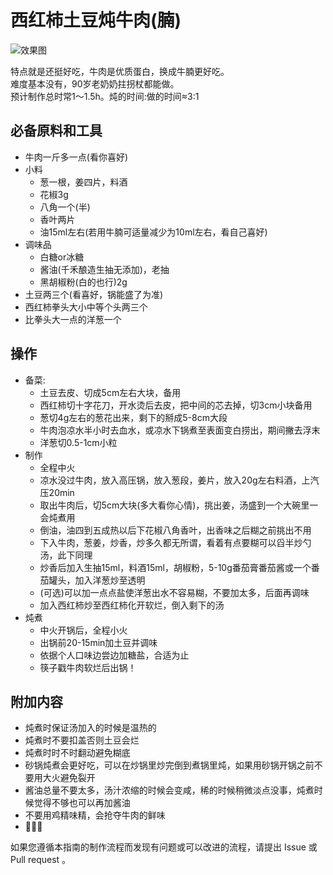 # 西红柿土豆炖牛肉(腩)

![效果图](./baaba_1.png)

特点就是还挺好吃，牛肉是优质蛋白，换成牛腩更好吃。  
难度基本没有，90岁老奶奶拄拐杖都能做。  
预计制作总时常1～1.5h。炖的时间:做的时间≈3:1

## 必备原料和工具

- 牛肉一斤多一点(看你喜好)
- 小料
    - 葱一根，姜四片，料酒
    - 花椒3g
    - 八角一个(半)
    - 香叶两片
    - 油15ml左右(若用牛腩可适量减少为10ml左右，看自己喜好)
- 调味品
    - 白糖or冰糖
    - 酱油(千禾酿造生抽无添加)，老抽
    - 黑胡椒粉(白的也行)2g
- 土豆两三个(看喜好，锅能盛了为准)
- 西红柿拳头大小中等个头两三个
- 比拳头大一点的洋葱一个


## 操作
- 备菜:
    - 土豆去皮、切成5cm左右大块，备用
    - 西红柿切十字花刀，开水烫后去皮，把中间的芯去掉，切3cm小块备用
    - 葱切4g左右的葱花出来，剩下的掰成5-8cm大段
    - 牛肉泡凉水半小时去血水，或凉水下锅煮至表面变白捞出，期间撇去浮末
    - 洋葱切0.5-1cm小粒
- 制作
    - 全程中火
    - 凉水没过牛肉，放入高压锅，放入葱段，姜片，放入20g左右料酒，上汽压20min
    - 取出牛肉后，切5cm大块(多大看你心情)，挑出姜，汤盛到一个大碗里一会炖煮用
    - 倒油，油四到五成热以后下花椒八角香叶，出香味之后糊之前挑出不用
    - 下入牛肉，葱姜，炒香，炒多久都无所谓，看着有点要糊可以舀半炒勺汤，此下同理
    - 炒香后加入生抽15ml，料酒15ml，胡椒粉，5-10g番茄膏番茄酱或一个番茄罐头，加入洋葱炒至透明
    - (可选)可以加一点点盐使洋葱出水不容易糊，不要加太多，后面再调味
    - 加入西红柿炒至西红柿化开软烂，倒入剩下的汤
- 炖煮
    - 中火开锅后，全程小火
    - 出锅前20-15min加土豆并调味
    - 依据个人口味边尝边加糖盐，合适为止
    - 筷子戳牛肉软烂后出锅！


## 附加内容

- 炖煮时保证汤加入的时候是温热的
- 炖煮时不要扣盖否则土豆会烂
- 炖煮时时不时翻动避免糊底
- 砂锅炖煮会更好吃，可以在炒锅里炒完倒到煮锅里炖，如果用砂锅开锅之前不要用大火避免裂开
- 酱油总量不要太多，汤汁浓缩的时候会变咸，稀的时候稍微淡点没事，炖煮时候觉得不够也可以再加酱油
- 不要用鸡精味精，会抢夺牛肉的鲜味
- 🤤🤤🤤

如果您遵循本指南的制作流程而发现有问题或可以改进的流程，请提出 Issue 或 Pull request 。
